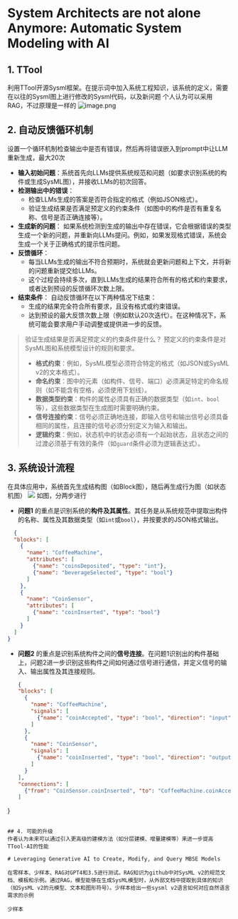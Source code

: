 # System Architects are not alone Anymore: Automatic System Modeling with AI
## 1. TTool
利用TTool开源Sysml框架。在提示词中加入系统工程知识，该系统的定义，需要在以往的Sysml图上进行修改的Sysml代码，以及新问题
个人认为可以采用RAG，不过原理是一样的
![image.png](https://s2.loli.net/2024/09/14/LoO3qeHNQMcWPfg.png)

## 2. **自动反馈循环机制**

设置一个循环机制检查输出中是否有错误，然后再将错误嵌入到prompt中让LLM重新生成，最大20次

- **输入初始问题**：系统首先向LLMs提供系统规范和问题（如要求识别系统的构件或生成SysML图），并接收LLMs的初次回答。
- **检测输出中的错误**：
    - 检查LLMs生成的答案是否符合指定的格式（例如JSON格式）。
    - 验证生成结果是否满足预定义的约束条件（如图中的构件是否有重复名称、信号是否正确连接等）。
- **生成新的问题**： 如果系统检测到生成的输出中存在错误，它会根据错误的类型生成一个新的问题，并重新向LLMs提问。例如，如果发现格式错误，系统会生成一个关于正确格式的提示性问题。
- **反馈循环**：
    - 每当LLMs生成的输出不符合预期时，系统就会更新问题和上下文，并将新的问题重新提交给LLMs。
    - 这个过程会持续多次，直到LLMs生成的结果符合所有的格式和约束要求，或者达到预设的反馈循环次数上限。
- **结束条件**： 自动反馈循环在以下两种情况下结束：
    - 生成的结果完全符合所有要求，且没有格式或约束错误。
    - 达到预设的最大反馈次数上限（例如默认20次迭代）。在这种情况下，系统可能会要求用户手动调整或提供进一步的反馈。

> 验证生成结果是否满足预定义的约束条件是什么？
> 	预定义的约束条件是对SysML图和系统模型设计的规则和要求。
> 	- **格式约束**：例如，SysML模型必须符合特定的格式（如JSON或SysML v2的文本格式）。
> 	- **命名约束**：图中的元素（如构件、信号、端口）必须满足特定的命名规则（如不能含有空格，必须使用下划线）。
> 	- **数据类型约束**：构件的属性必须具有正确的数据类型（如`int`、`bool`等），这些数据类型在生成图时需要明确约束。
> 	- **信号连接约束**：信号必须正确地连接，即输入信号和输出信号必须具备相同的属性，且连接的信号必须分别定义为输入和输出。
> 	- **逻辑约束**：例如，状态机中的状态必须有一个起始状态，且状态之间的过渡必须基于有效的条件（如`guard`条件必须为逻辑表达式）。


## 3. 系统设计流程
在具体应用中，系统首先生成结构图（如Block图），随后再生成行为图（如状态机图）
![](https://s2.loli.net/2024/09/14/w6UO9tKWEpZmjBo.png)
如图，分两步进行

- **问题1** 的重点是识别系统的**构件及其属性**。其任务是从系统规范中提取出构件的名称、属性及其数据类型（如`int`或`bool`），并按要求的JSON格式输出。
  
```json
  {
  "blocks": [
    {
      "name": "CoffeeMachine",
      "attributes": [
        {"name": "coinsDeposited", "type": "int"},
        {"name": "beverageSelected", "type": "bool"}
      ]
    },
    {
      "name": "CoinSensor",
      "attributes": [
        {"name": "coinInserted", "type": "bool"}
      ]
    }
  ]
}
```

- **问题2** 的重点是识别系统构件之间的**信号连接**。在问题1识别出的构件基础上，问题2进一步识别这些构件之间如何通过信号进行通信，并定义信号的输入、输出属性及其连接规则。
  
  ```json
  {
  "blocks": [
    {
      "name": "CoffeeMachine",
      "signals": [
        {"name": "coinAccepted", "type": "bool", "direction": "input"}
      ]
    },
    {
      "name": "CoinSensor",
      "signals": [
        {"name": "coinInserted", "type": "bool", "direction": "output"}
      ]
    }
  ],
  "connections": [
    {"from": "CoinSensor.coinInserted", "to": "CoffeeMachine.coinAccepted"}
  ]
}
```

## 4. 可能的升级
作者认为未来可以通过引入更高级的建模方法（如分层建模、增量建模等）来进一步提高TTool-AI的性能

# Leveraging Generative AI to Create, Modify, and Query MBSE Models

在零样本、少样本、RAG对GPT4和3.5进行测试。RAG知识为github中对SysML v2的规范文档、模板和示例。通过RAG，模型能够在生成SysML模型时，从外部文档中提取到具体的知识（如SysML v2的元模型、文本和图形符号）。少样本给出一些sysml v2语言如何对应自然语言需求的示例

少样本
